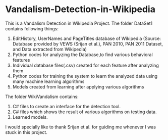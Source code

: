 # Vandalism-Detection-in-Wikipedia
This is a Vandalism Detection in Wikipedia Project.
The folder DataSet1 contains following things:
1) EditHistory, UserNames and PageTitles database of Wikipedia
(Source: Database provided by VEWS (Srijan et al.), PAN 2010, PAN 2011 Dataset, and Data extracted from Wikipedia)
2) Python codes for analyzing the Database,to find various behavioral features
3) Individual database files(.csv) created for each feature after analyzing them
4) Python codes for training the system to learn the analyzed data using many machine learning algorithms
5) Models created from learning after applying various algorithms

The folder WikiVandalism contains:
1) C# files to create an interface for the detection tool.
2) C# files which shows the result of various algorithms on testing data.
3) Learned models.


I would specially like to thank Srijan et al. for guiding me whenever I was stuck in this project. 
